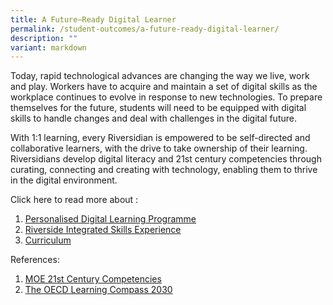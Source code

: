 ```yaml
---
title: A Future–Ready Digital Learner
permalink: /student-outcomes/a-future-ready-digital-learner/
description: ""
variant: markdown
---
```

Today, rapid technological advances are changing the way we live, work and play. Workers have to acquire and maintain a set of digital skills as the workplace continues to evolve in response to new technologies. To prepare themselves for the future, students will need to be equipped with digital skills to handle changes and deal with challenges in the digital future.

With 1:1 learning, every Riversidian is empowered to be self-directed and collaborative learners, with the drive to take ownership of their learning. Riversidians develop digital literacy and 21st century competencies through curating, connecting and creating with technology, enabling them to thrive in the digital environment.

Click here to read more about :
1. [Personalised Digital Learning Programme](/the-riverside-experience/personalised-digital-learning-programme)
2. [Riverside Integrated Skills Experience](/the-riverside-experience/riverside-integrated-skills-experience)
3. [Curriculum](/curriculum/aesthetics/)

References:

1.  [MOE 21st Century Competencies](https://www.moe.gov.sg/education-in-sg/21st-century-competencies#:~:text=21st%20Century%20Competencies%20for%20a,Communication%2C%20Collaboration%20and%20Information%20Skills)
2.  [The OECD Learning Compass 2030](https://www.oecd.org/en/data/tools/oecd-learning-compass-2030.html)